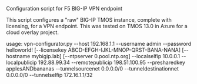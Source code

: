 Configuration script for F5 BIG-IP VPN endpoint

This script configures a "raw" BIG-IP TMOS instance, complete with licensing, for a VPN endpoint. This was tested on TMOS 13.0 in Azure for a cloud overlay project.

usage: vpn-configurator.py --host 192.168.1.1 --username admin --password helloworld! [--licensekey ABCD-EFGH-IJKL-MNOP-QRST-BANA-NANA] [--hostname mybigip.lab] [--ntpserver 0.pool.ntp.org] --localselfip 10.0.0.1 --localpublicip 192.88.99.34 --remotepublicip 198.51.100.95 --presharedkey applesANDbananas --tunnelsourcenet 0.0.0.0/0 --tunneldestinationnet 0.0.0.0/0 --tunnelselfip 172.16.1.1/32

